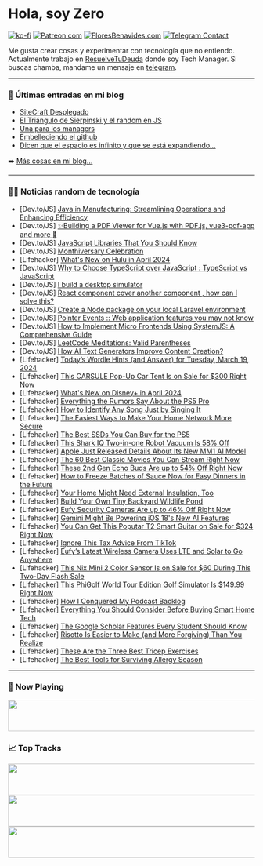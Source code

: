# Hola, soy Zero

[![ko-fi](https://ko-fi.com/img/githubbutton_sm.svg)](https://ko-fi.com/J3J4N0LUK)
[![Patreon.com](https://img.shields.io/endpoint.svg?url=https%3A%2F%2Fshieldsio-patreon.vercel.app%2Fapi%3Fusername%3Dzerodragon%26type%3Dpatrons&style=for-the-badge)](https://patreon.com/zerodragon)
[![FloresBenavides.com](https://img.shields.io/website?down_message=oops&label=MiBlog&style=for-the-badge&up_message=online&url=https%3A%2F%2Ffloresbenavides.com)](https://floresbenavides.com)
[![Telegram Contact](https://img.shields.io/badge/escr%C3%ADbeme-ZeroDragon-%2326A5E4?style=for-the-badge&logo=telegram)](https://t.me/zerodragon)

Me gusta crear cosas y experimentar con tecnología que no entiendo.
Actualmente trabajo en [ResuelveTuDeuda](http://github.com/resuelve) donde soy Tech Manager.
Si buscas chamba, mandame un mensaje en [telegram](https://t.me/zerodragon).

---

### 📕 Últimas entradas en mi blog
<!-- BLOG-POST-LIST:START -->
- [SiteCraft Desplegado](https://floresbenavides.com/sitecraft-desplegado/)
- [El Triángulo de Sierpinski y el random en JS](https://floresbenavides.com/el-triangulo-de-sierpinski-y-el-random-en-js/)
- [Una para los managers](https://floresbenavides.com/una-para-los-managers/)
- [Embelleciendo el github](https://floresbenavides.com/embelleciendo-el-github/)
- [Dicen que el espacio es infinito y que se está expandiendo…](https://floresbenavides.com/dicen-que-el-espacio-es-infinito-y-que-se-esta-expandiendo/)
<!-- BLOG-POST-LIST:END -->

➡️ [Más cosas en mi blog...](https://floresbenavides.com)

---

### 👨‍💻 Noticias random de tecnología
<!-- TECH-POSTS:START -->
- [Dev.to/JS] [Java in Manufacturing: Streamlining Operations and Enhancing Efficiency](https://dev.to/vikrant_bhalodia/java-in-manufacturing-streamlining-operations-and-enhancing-efficiency-1p9i)
- [Dev.to/JS] [✨Building a PDF Viewer for Vue.js with PDF.js, vue3-pdf-app and more 🚀](https://dev.to/fangtanbamrung/building-a-pdf-viewer-for-vuejs-with-pdfjs-vue3-pdf-app-and-more-21ii)
- [Dev.to/JS] [JavaScript Libraries That You Should Know](https://dev.to/brojenuel/javascript-libraries-that-you-should-know-4lol)
- [Dev.to/JS] [Monthiversary Celebration](https://dev.to/s_hadowheart/monthiversary-celebration-hli)
- [Lifehacker] [What&#39;s New on Hulu in April 2024](https://lifehacker.com/entertainment/whats-new-on-hulu-in-april-2024)
- [Dev.to/JS] [Why to Choose TypeScript over JavaScript : TypeScript vs JavaScript](https://dev.to/walliahmad/why-to-choose-typescript-over-javascript-typescript-vs-javascript-39bi)
- [Dev.to/JS] [I build a desktop simulator](https://dev.to/lier/i-build-a-desktop-simulator-4n89)
- [Dev.to/JS] [React component cover another component , how can I solve this?](https://dev.to/aaron1120_/react-component-cover-another-component-how-can-i-solve-this-co7)
- [Dev.to/JS] [Create a Node package on your local Laravel environment](https://dev.to/capsulescodes/create-a-node-package-on-your-local-laravel-environment-1i43)
- [Dev.to/JS] [Pointer Events :: Web application features you may not know](https://dev.to/thefranconiancoder/web-application-features-you-may-not-know-pointer-events-30o3)
- [Dev.to/JS] [How to Implement Micro Frontends Using SystemJS: A Comprehensive Guide](https://dev.to/confrontend/how-to-implement-micro-frontends-using-systemjs-a-comprehensive-guide-i3a)
- [Dev.to/JS] [LeetCode Meditations: Valid Parentheses](https://dev.to/rivea0/leetcode-meditations-valid-parentheses-ll5)
- [Dev.to/JS] [How AI Text Generators Improve Content Creation?](https://dev.to/yagnapandya9/how-ai-text-generators-improve-content-creation-57j2)
- [Lifehacker] [Today’s Wordle Hints &lpar;and Answer&rpar; for Tuesday, March 19, 2024](https://lifehacker.com/entertainment/wordle-hint-answer-today)
- [Lifehacker] [This CARSULE Pop-Up Car Tent Is on Sale for $300 Right Now](https://lifehacker.com/carsule-popup-car-tent-sale)
- [Lifehacker] [What&#39;s New on Disney+ in April 2024](https://lifehacker.com/entertainment/whats-new-on-disney-in-april-2024)
- [Lifehacker] [Everything the Rumors Say About the PS5 Pro](https://lifehacker.com/tech/everything-we-know-about-the-ps5-pro-so-far)
- [Lifehacker] [How to Identify Any Song Just by Singing It](https://lifehacker.com/how-to-identify-any-song-just-by-singing-it-1849039953)
- [Lifehacker] [The Easiest Ways to Make Your Home Network More Secure](https://lifehacker.com/home/how-to-make-your-home-security-system-and-wireless-network-safe)
- [Lifehacker] [The Best SSDs You Can Buy for the PS5](https://lifehacker.com/tech/best-ssd-for-ps5)
- [Lifehacker] [This Shark IQ Two-in-one Robot Vacuum Is 58% Off](https://lifehacker.com/home/shark-iq-2-in-1-robot-vacuum-sale)
- [Lifehacker] [Apple Just Released Details About Its New MM1 AI Model](https://lifehacker.com/tech/apple-released-details-about-its-new-mm1-ai-model)
- [Lifehacker] [The 60 Best Classic Movies You Can Stream Right Now](https://lifehacker.com/best-classic-movies-on-streaming)
- [Lifehacker] [These 2nd Gen Echo Buds Are up to 54% Off Right Now](https://lifehacker.com/tech/2nd-gen-echo-buds-sale)
- [Lifehacker] [How to Freeze Batches of Sauce Now for Easy Dinners in the Future](https://lifehacker.com/food-drink/how-to-freeze-big-batches-of-sauce)
- [Lifehacker] [Your Home Might Need External Insulation, Too](https://lifehacker.com/home/external-insulation-pros-and-cons)
- [Lifehacker] [Build Your Own Tiny Backyard Wildlife Pond](https://lifehacker.com/home/how-to-build-a-tiny-backyard-wildlife-pond)
- [Lifehacker] [Eufy Security Cameras Are up to 46% Off Right Now](https://lifehacker.com/tech/eufy-security-cameras-up-to-46-off)
- [Lifehacker] [Gemini Might Be Powering iOS 18&#39;s New AI Features](https://lifehacker.com/tech/gemini-might-be-powering-ios-18-ai-features)
- [Lifehacker] [You Can Get This Poputar T2 Smart Guitar on Sale for $324 Right Now](https://lifehacker.com/entertainment/poputar-smart-guitar-sale)
- [Lifehacker] [Ignore This Tax Advice From TikTok](https://lifehacker.com/money/ignore-this-tax-advice-from-tiktok)
- [Lifehacker] [Eufy’s Latest Wireless Camera Uses LTE and Solar to Go Anywhere](https://lifehacker.com/tech/eufy-4g-lte-cam-s330-review)
- [Lifehacker] [This Nix Mini 2 Color Sensor Is on Sale for $60 During This Two-Day Flash Sale](https://lifehacker.com/nix-color-sensor-sale)
- [Lifehacker] [This PhiGolf World Tour Edition Golf Simulator Is $149.99 Right Now](https://lifehacker.com/phigolf-golf-simulator-sale)
- [Lifehacker] [How I Conquered My Podcast Backlog](https://lifehacker.com/tech/how-to-power-through-your-podcast-backlog)
- [Lifehacker] [Everything You Should Consider Before Buying Smart Home Tech](https://lifehacker.com/tech/everything-to-consider-before-buying-smart-home-tech)
- [Lifehacker] [The Google Scholar Features Every Student Should Know](https://lifehacker.com/tech/google-scholar-search-features-every-student-should-know)
- [Lifehacker] [Risotto Is Easier to Make &lpar;and More Forgiving&rpar; Than You Realize](https://lifehacker.com/food-drink/how-to-make-risotto-at-home)
- [Lifehacker] [These Are the Three Best Tricep Exercises](https://lifehacker.com/health/best-tricep-exercises)
- [Lifehacker] [The Best Tools for Surviving Allergy Season](https://lifehacker.com/home/best-tools-for-surviving-allergy-season)<!-- TECH-POSTS:END -->

---

### 🎵 Now Playing
<a href="https://spotify-now-playing-dun.vercel.app/now-playing?open"><img src="https://spotify-now-playing-dun.vercel.app/now-playing" width="540" height="64"></a>

### 📈 Top Tracks
<a href="https://spotify-now-playing-dun.vercel.app/top-tracks?i=1&open"><img src="https://spotify-now-playing-dun.vercel.app/top-tracks?i=1" width="540" height="64"></a>
<a href="https://spotify-now-playing-dun.vercel.app/top-tracks?i=2&open"><img src="https://spotify-now-playing-dun.vercel.app/top-tracks?i=2" width="540" height="64"></a>
<a href="https://spotify-now-playing-dun.vercel.app/top-tracks?i=3&open"><img src="https://spotify-now-playing-dun.vercel.app/top-tracks?i=3" width="540" height="64"></a>
